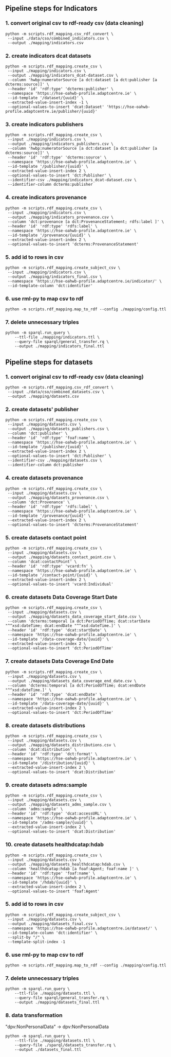 ## Pipeline steps for Indicators

### 1. convert original csv to rdf-ready csv (data cleaning)

```
python -m scripts.rdf_mapping.csv_rdf_convert \
 --input ./data/cso/combined_indicators.csv \
 --output ./mapping/indicators.csv
```

### 2. create indicators dcat datasets

```
python -m scripts.rdf_mapping.create_csv \
 --input ./mapping/indicators.csv \
 --output ./mapping/indicators_dcat-dataset.csv \
 --column 'hwbp:numeratorSource [a dct:dataset [a dct:publisher [a dcterms:source]]' \
 --header 'id' 'rdf:type' 'dcterms:publisher' \
 --namespace 'https://hse-oahwb-profile.adaptcentre.ie' \
 --id-template '/dataset/{uuid}' \
 --extracted-value-insert-index -1 \
 --optional-values-to-insert 'dcat:Dataset' 'https://hse-oahwb-profile.adaptcentre.ie/publisher/{uuid}'
```

### 3. create indicators publishers

```
python -m scripts.rdf_mapping.create_csv \
 --input ./mapping/indicators.csv \
 --output ./mapping/indicators_publishers.csv \
 --column 'hwbp:numeratorSource [a dct:dataset [a dct:publisher [a dcterms:source]]' \
 --header 'id' 'rdf:type' 'dcterms:source' \
 --namespace 'https://hse-oahwb-profile.adaptcentre.ie' \
 --id-template '/publisher/{uuid}' \
 --extracted-value-insert-index 2 \
 --optional-values-to-insert 'dct:Publisher' \
 --identifier-csv ./mapping/indicators_dcat-dataset.csv \
 --identifier-column dcterms:publisher
```

### 4. create indicators provenance

```
python -m scripts.rdf_mapping.create_csv \
 --input ./mapping/indicators.csv \
 --output ./mapping/indicators_provenance.csv \
 --column 'dct:provenance [a dct:ProvenanceStatement; rdfs:label ]' \
 --header 'id' 'rdf:type' 'rdfs:label' \
 --namespace 'https://hse-oahwb-profile.adaptcentre.ie' \
 --id-template '/provenance/{uuid}' \
 --extracted-value-insert-index 2 \
 --optional-values-to-insert 'dcterms:ProvenanceStatement'
```

### 5. add id to rows in csv

```
python -m scripts.rdf_mapping.create_subject_csv \
 --input ./mapping/indicators.csv \
 --output ./mapping/indicators_final.csv \
 --namespace 'https://hse-oahwb-profile.adaptcentre.ie/indicator/' \
 --id-template-column 'dct:identifier'
```

### 6. use rml-py to map csv to rdf

```
python -m scripts.rdf_mapping.map_to_rdf --config ./mapping/config.ttl
```

### 7. delete unnecessary triples

```
python -m sparql.run_query \
	--ttl-file ./mapping/indicators.ttl \
	--query-file sparql/general_transfer.rq \
	--output ./mapping/indicators_final.ttl
```

## Pipeline steps for datasets

### 1. convert original csv to rdf-ready csv (data cleaning)

```
python -m scripts.rdf_mapping.csv_rdf_convert \
 --input ./data/cso/combined_datasets.csv \
 --output ./mapping/datasets.csv
```

### 2. create datasets' publisher

```
python -m scripts.rdf_mapping.create_csv \
 --input ./mapping/datasets.csv \
 --output ./mapping/datasets_publishers.csv \
 --column 'dct:publisher' \
 --header 'id' 'rdf:type' 'foaf:name' \
 --namespace 'https://hse-oahwb-profile.adaptcentre.ie' \
 --id-template '/publisher/{uuid}' \
 --extracted-value-insert-index 2 \
 --optional-values-to-insert 'dct:Publisher' \
 --identifier-csv ./mapping/datasets.csv \
 --identifier-column dct:publisher
```

### 4. create datasets provenance

```
python -m scripts.rdf_mapping.create_csv \
 --input ./mapping/datasets.csv \
 --output ./mapping/datasets_provenance.csv \
 --column 'dct:Provenance' \
 --header 'id' 'rdf:type' 'rdfs:label' \
 --namespace 'https://hse-oahwb-profile.adaptcentre.ie' \
 --id-template '/provenance/{uuid}' \
 --extracted-value-insert-index 2 \
 --optional-values-to-insert 'dcterms:ProvenanceStatement'
```

### 5. create datasets contact point

```
python -m scripts.rdf_mapping.create_csv \
 --input ./mapping/datasets.csv \
 --output ./mapping/datasets_contact_point.csv \
 --column 'dcat:contactPoint' \
 --header 'id' 'rdf:type' 'vcard:fn' \
 --namespace 'https://hse-oahwb-profile.adaptcentre.ie' \
 --id-template '/contact-point/{uuid}' \
 --extracted-value-insert-index 2 \
 --optional-values-to-insert 'vcard:Individual'
```

### 6. create datasets Data Coverage Start Date

```
python -m scripts.rdf_mapping.create_csv \
 --input ./mapping/datasets.csv \
 --output ./mapping/datasets_data_coverage_start_date.csv \
 --column 'dcterms:temporal [a dct:PeriodOfTime; dcat:startDate "^^xsd:dateTime; dcat:endDate "^^xsd:dateTime.]' \
 --header 'id' 'rdf:type' 'dcat:startDate' \
 --namespace 'https://hse-oahwb-profile.adaptcentre.ie' \
 --id-template '/data-coverage-date/{uuid}' \
 --extracted-value-insert-index 2 \
 --optional-values-to-insert 'dct:PeriodOfTime'
```

### 7. create datasets Data Coverage End Date

```
python -m scripts.rdf_mapping.create_csv \
 --input ./mapping/datasets.csv \
 --output ./mapping/datasets_data_coverage_end_date.csv \
 --column 'dcterms:temporal [a dct:PeriodOfTime; dcat:endDate "^^xsd:dateTime.]' \
 --header 'id' 'rdf:type' 'dcat:endDate' \
 --namespace 'https://hse-oahwb-profile.adaptcentre.ie' \
 --id-template '/data-coverage-date/{uuid}' \
 --extracted-value-insert-index 2 \
 --optional-values-to-insert 'dct:PeriodOfTime'
```

### 8. create datasets distributions

```
python -m scripts.rdf_mapping.create_csv \
 --input ./mapping/datasets.csv \
 --output ./mapping/datasets_distributions.csv \
 --column 'dcat:distribution' \
 --header 'id' 'rdf:type' 'dct:format' \
 --namespace 'https://hse-oahwb-profile.adaptcentre.ie' \
 --id-template '/distribution/{uuid}' \
 --extracted-value-insert-index 2 \
 --optional-values-to-insert 'dcat:Distribution'
```

### 9. create datasets adms:sample

```
python -m scripts.rdf_mapping.create_csv \
 --input ./mapping/datasets.csv \
 --output ./mapping/datasets_adms_sample.csv \
 --column 'adms:sample' \
 --header 'id' 'rdf:type' 'dcat:accessURL' \
 --namespace 'https://hse-oahwb-profile.adaptcentre.ie' \
 --id-template '/adms-sample/{uuid}' \
 --extracted-value-insert-index 2 \
 --optional-values-to-insert 'dcat:Distribution'
```

### 10. create datasets healthdcatap:hdab

```
python -m scripts.rdf_mapping.create_csv \
 --input ./mapping/datasets.csv \
 --output ./mapping/datasets_healthdcatap:hdab.csv \
 --column 'healthdcatap:hdab [a foaf:Agent; foaf:name ]' \
 --header 'id' 'rdf:type' 'foaf:name' \
 --namespace 'https://hse-oahwb-profile.adaptcentre.ie' \
 --id-template '/hdab/{uuid}' \
 --extracted-value-insert-index 2 \
 --optional-values-to-insert 'foaf:Agent'
```

### 5. add id to rows in csv

```
python -m scripts.rdf_mapping.create_subject_csv \
 --input ./mapping/datasets.csv \
 --output ./mapping/datasets_final.csv \
 --namespace 'https://hse-oahwb-profile.adaptcentre.ie/dataset/' \
 --id-template-column 'dct:identifier' \
 --split-by "/" \
 --template-split-index -1
```

### 6. use rml-py to map csv to rdf

```
python -m scripts.rdf_mapping.map_to_rdf --config ./mapping/config.ttl
```

### 7. delete unnecessary triples

```
python -m sparql.run_query \
	--ttl-file ./mapping/datasets.ttl \
	--query-file sparql/general_transfer.rq \
	--output ./mapping/datasets_final.ttl
```

### 8. data transformation

"dpv:NonPersonalData" -> dpv:NonPersonalData

```
python -m sparql.run_query \
	--ttl-file ./mapping/datasets.ttl \
	--query-file ./sparql/datasets_transfer.rq \
	--output ./datasets_final.ttl
```
